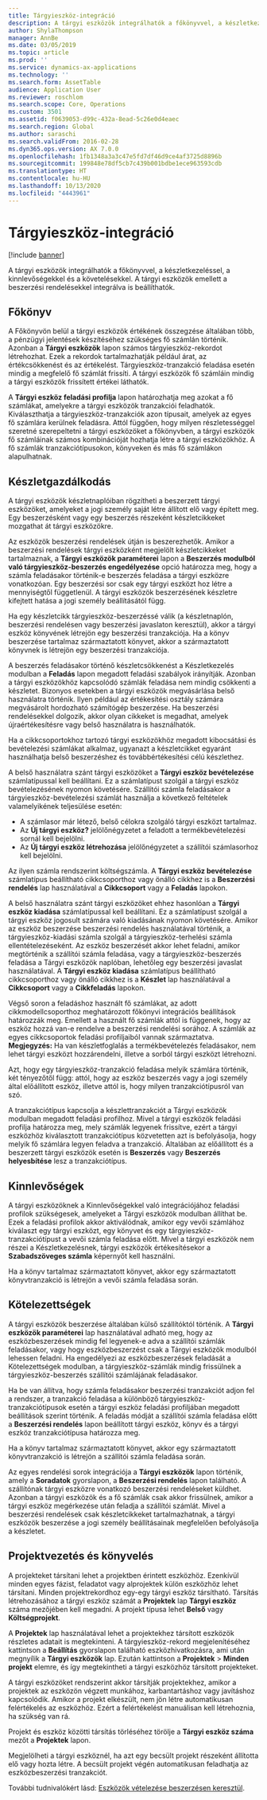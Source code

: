 ```yaml
---
title: Tárgyieszköz-integráció
description: A tárgyi eszközök integrálhatók a főkönyvvel, a készletkezeléssel, a kinnlevőségekkel és a követelésekkel. A tárgyi eszközök emellett a beszerzési rendelésekkel integrálva is beállíthatók.
author: ShylaThompson
manager: AnnBe
ms.date: 03/05/2019
ms.topic: article
ms.prod: ''
ms.service: dynamics-ax-applications
ms.technology: ''
ms.search.form: AssetTable
audience: Application User
ms.reviewer: roschlom
ms.search.scope: Core, Operations
ms.custom: 3501
ms.assetid: f0639053-d99c-432a-8ead-5c26e0d4eaec
ms.search.region: Global
ms.author: saraschi
ms.search.validFrom: 2016-02-28
ms.dyn365.ops.version: AX 7.0.0
ms.openlocfilehash: 1fb1348a3a3c47e5fd7df46d9ce4af3725d8896b
ms.sourcegitcommit: 199848e78df5cb7c439b001bdbe1ece963593cdb
ms.translationtype: HT
ms.contentlocale: hu-HU
ms.lasthandoff: 10/13/2020
ms.locfileid: "4443961"
---
```

# <a name="fixed-assets-integration"></a>Tárgyieszköz-integráció

[!include [banner](../includes/banner.md)]

A tárgyi eszközök integrálhatók a főkönyvvel, a készletkezeléssel, a kinnlevőségekkel és a követelésekkel. A tárgyi eszközök emellett a beszerzési rendelésekkel integrálva is beállíthatók.

<a name="general-ledger"></a>Főkönyv
--------------

A Főkönyvön belül a tárgyi eszközök értékének összegzése általában több, a pénzügyi jelentések készítéséhez szükséges fő számlán történik. Azonban a **Tárgyi eszközök** lapon számos tárgyieszköz-rekordot létrehozhat. Ezek a rekordok tartalmazhatják például árat, az értékcsökkenést és az értékelést. Tárgyieszköz-tranzakció feladása esetén mindig a megfelelő fő számlát frissíti. A tárgyi eszközök fő számláin mindig a tárgyi eszközök frissített értékei láthatók.

A **Tárgyi eszköz feladási profilja** lapon határozhatja meg azokat a fő számlákat, amelyekre a tárgyi eszközök tranzakciói feladhatók. Kiválaszthatja a tárgyieszköz-tranzakciók azon típusait, amelyek az egyes fő számlára kerülnek feladásra. Attól függően, hogy milyen részletességgel szeretné szerepeltetni a tárgyi eszközöket a főkönyvben, a tárgyi eszközök fő számláinak számos kombinációját hozhatja létre a tárgyi eszközökhöz. A fő számlák tranzakciótípusokon, könyveken és más fő számlákon alapulhatnak.

## <a name="inventory-management"></a>Készletgazdálkodás
A tárgyi eszközök készletnaplóiban rögzítheti a beszerzett tárgyi eszközöket, amelyeket a jogi személy saját létre állított elő vagy épített meg. Egy beszerzésként vagy egy beszerzés részeként készletcikkeket mozgathat át tárgyi eszközökre. 

Az eszközök beszerzési rendelések útján is beszerezhetők. Amikor a beszerzési rendelések tárgyi eszközként megjelölt készletcikkeket tartalmaznak, a **Tárgyi eszközök paraméterei** lapon a **Beszerzés modulból való tárgyieszköz-beszerzés engedélyezése** opció határozza meg, hogy a számla feladásakor történik-e beszerzés feladása a tárgyi eszközre vonatkozóan. Egy beszerzési sor csak egy tárgyi eszközt hoz létre a mennyiségtől függetlenül. A tárgyi eszközök beszerzésének készletre kifejtett hatása a jogi személy beállításától függ. 

Ha egy készletcikk tárgyieszköz-beszerzéssé válik (a készletnaplón, beszerzési rendelésen vagy beszerzési javaslaton keresztül), akkor a tárgyi eszköz könyvének létrejön egy beszerzési tranzakciója. Ha a könyv beszerzése tartalmaz származtatott könyvet, akkor a származtatott könyvnek is létrejön egy beszerzési tranzakciója. 

A beszerzés feladásakor történő készletcsökkenést a Készletkezelés modulban a **Feladás** lapon megadott feladási szabályok irányítják. Azonban a tárgyi eszközökhöz kapcsolódó számlák feladása nem mindig csökkenti a készletet. Bizonyos esetekben a tárgyi eszközök megvásárlása belső használatra történik. Ilyen például az értékesítési osztály számára megvásárolt hordozható számítógép beszerzése. Ha beszerzési rendelésekkel dolgozik, akkor olyan cikkeket is megadhat, amelyek újraértékesítésre vagy belső használatra is használhatók. 

Ha a cikkcsoportokhoz tartozó tárgyi eszközökhöz megadott kibocsátási és bevételezési számlákat alkalmaz, ugyanazt a készletcikket egyaránt használhatja belső beszerzéshez és továbbértékesítési célú készlethez. 

A belső használatra szánt tárgyi eszközöket a **Tárgyi eszköz bevételezése** számlatípussal kell beállítani. Ez a számlatípust szolgál a tárgyi eszköz bevételezésének nyomon követésére. Szállítói számla feladásakor a tárgyieszköz-bevételezési számlát használja a következő feltételek valamelyikének teljesülése esetén:

-   A számlasor már létező, belső célokra szolgáló tárgyi eszközt tartalmaz.
-   Az **Új tárgyi eszköz?** jelölőnégyzetet a feladott a termékbevételezési sornál kell bejelölni.
-   Az **Új tárgyi eszköz létrehozása** jelölőnégyzetet a szállítói számlasorhoz kell bejelölni.

Az ilyen számla rendszerint költségszámla. A **Tárgyi eszköz bevételezése** számlatípus beállítható cikkcsoporthoz vagy önálló cikkhez is a **Beszerzési rendelés** lap használatával a **Cikkcsoport** vagy a **Feladás** lapokon.

A belső használatra szánt tárgyi eszközöket ehhez hasonlóan a **Tárgyi eszköz kiadása** számlatípussal kell beállítani. Ez a számlatípust szolgál a tárgyi eszköz jogosult számára való kiadásának nyomon követésére. Amikor az eszköz beszerzése beszerzési rendelés használatával történik, a tárgyieszköz-kiadási számla szolgál a tárgyieszköz-terhelési számla ellentételezéseként. Az eszköz beszerzését akkor lehet feladni, amikor megtörténik a szállítói számla feladása, vagy a tárgyieszköz-beszerzés feladása a Tárgyi eszközök naplóban, lehetőleg egy beszerzési javaslat használatával. A **Tárgyi eszköz kiadása** számlatípus beállítható cikkcsoporthoz vagy önálló cikkhez is a **Készlet** lap használatával a **Cikkcsoport** vagy a **Cikkfeladás** lapokon. 

Végső soron a feladáshoz használt fő számlákat, az adott cikkmodellcsoporthoz meghatározott főkönyvi integrációs beállítások határozzák meg. Emellett a használt fő számlák attól is függenek, hogy az eszköz hozzá van-e rendelve a beszerzési rendelési sorához. A számlák az egyes cikkcsoportok feladási profiljaiból vannak származtatva. 
**Megjegyzés:** Ha van készletfoglalás a termékbevételezés feladásakor, nem lehet tárgyi eszközt hozzárendelni, illetve a sorból tárgyi eszközt létrehozni. 

Azt, hogy egy tárgyieszköz-tranzakció feladása melyik számlára történik, két tényezőtől függ: attól, hogy az eszköz beszerzés vagy a jogi személy által előállított eszköz, illetve attól is, hogy milyen tranzakciótípusról van szó. 

A tranzakciótípus kapcsolja a készlettranzakciót a Tárgyi eszközök modulban megadott feladási profilhoz. Mivel a tárgyi eszközök feladási profilja határozza meg, mely számlák legyenek frissítve, ezért a tárgyi eszközhöz kiválasztott tranzakciótípus közvetetten azt is befolyásolja, hogy melyik fő számlára legyen feladva a tranzakció. Általában az előállított és a beszerzett tárgyi eszközök esetén is **Beszerzés** vagy **Beszerzés helyesbítése** lesz a tranzakciótípus.

## <a name="accounts-receivable"></a>Kinnlevőségek
A tárgyi eszközöknek a Kinnlevőségekkel való integrációjához feladási profilok szükségesek, amelyeket a Tárgyi eszközök modulban állíthat be. Ezek a feladási profilok akkor aktiválódnak, amikor egy vevői számlához kiválaszt egy tárgyi eszközt, egy könyvet és egy tárgyieszköz-tranzakciótípust a vevői számla feladása előtt. Mivel a tárgyi eszközök nem részei a Készletkezelésnek, tárgyi eszközök értékesítésekor a **Szabadszöveges számla** képernyőt kell használni. 

Ha a könyv tartalmaz származtatott könyvet, akkor egy származtatott könyvtranzakció is létrejön a vevői számla feladása során.

## <a name="accounts-payable"></a>Kötelezettségek
A tárgyi eszközök beszerzése általában külső szállítóktól történik. A **Tárgyi eszközök paraméterei** lap használatával adható meg, hogy az eszközbeszerzések mindig fel legyenek-e adva a szállítói számlák feladásakor, vagy hogy eszközbeszerzést csak a Tárgyi eszközök modulból lehessen feladni. Ha engedélyezi az eszközbeszerzések feladását a Kötelezettségek modulban, a tárgyieszköz-számlák mindig frissülnek a tárgyieszköz-beszerzés szállítói számlájának feladásakor. 

Ha be van állítva, hogy számla feladásakor beszerzési tranzakciót adjon fel a rendszer, a tranzakció feladása a különböző tárgyieszköz-tranzakciótípusok esetén a tárgyi eszköz feladási profiljában megadott beállítások szerint történik. A feladás módját a szállítói számla feladása előtt a **Beszerzési rendelés** lapon beállított tárgyi eszköz, könyv és a tárgyi eszköz tranzakciótípusa határozza meg. 

Ha a könyv tartalmaz származtatott könyvet, akkor egy származtatott könyvtranzakció is létrejön a szállítói számla feladása során.

Az egyes rendelési sorok integrációja a **Tárgyi eszközök** lapon történik, amely a **Soradatok** gyorslapon, a **Beszerzési rendelés** lapon található. A szállítónak tárgyi eszközre vonatkozó beszerzési rendeléseket küldhet. Azonban a tárgyi eszközök és a fő számlák csak akkor frissülnek, amikor a tárgyi eszköz megérkezése után feladja a szállítói számlát. Mivel a beszerzési rendelések csak készletcikkeket tartalmazhatnak, a tárgyi eszközök beszerzése a jogi személy beállításainak megfelelően befolyásolja a készletet.

## <a name="project-management-and-accounting"></a>Projektvezetés és könyvelés
A projekteket társítani lehet a projektben érintett eszközhöz. Ezenkívül minden egyes fázist, feladatot vagy alprojektek külön eszközhöz lehet társítani. Minden projektrekordhoz egy-egy tárgyi eszköz társítható. Társítás létrehozásához a tárgyi eszköz számát a **Projektek** lap **Tárgyi eszköz** száma mezőjében kell megadni. A projekt típusa lehet **Belső** vagy **Költségprojekt**. 

A **Projektek** lap használatával lehet a projektekhez társított eszközök részletes adatait is megtekinteni. A tárgyieszköz-rekord megjelenítéséhez kattintson a **Beállítás** gyorslapon található eszközhivatkozásra, ami után megnyílik a **Tárgyi eszközök** lap. Ezután kattintson a **Projektek** &gt; **Minden projekt** elemre, és így megtekintheti a tárgyi eszközhöz társított projekteket. 

A tárgyi eszközöket rendszerint akkor társítják projektekhez, amikor a projektek az eszközön végzett munkához, karbantartáshoz vagy javításhoz kapcsolódik. Amikor a projekt elkészült, nem jön létre automatikusan felértékelés az eszközhöz. Ezért a felértékelést manuálisan kell létrehoznia, ha szükség van rá. 

Projekt és eszköz közötti társítás törléséhez törölje a **Tárgyi eszköz száma** mezőt a **Projektek** lapon. 

Megjelölheti a tárgyi eszköznél, ha azt egy becsült projekt részeként állította elő vagy hozta létre. A becsült projekt végén automatikusan feladhatja az eszközbeszerzési tranzakciót.

További tudnivalókért lásd: [Eszközök vételezése beszerzésen keresztül](acquire-assets-procurement.md).



